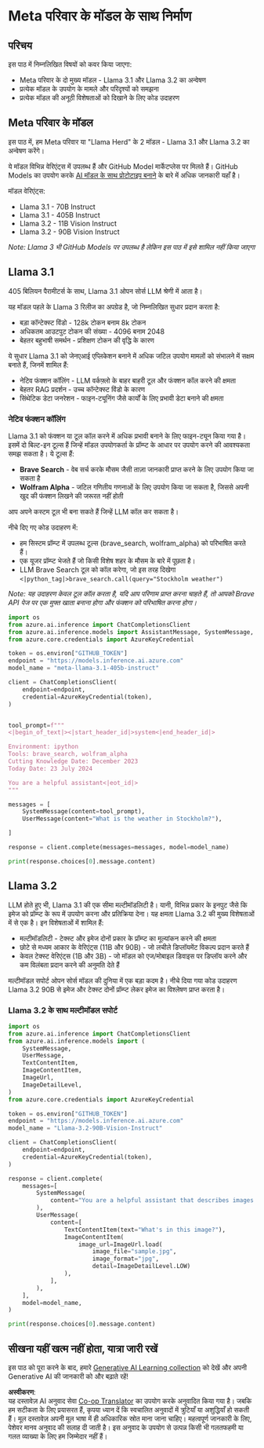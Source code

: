 <!--
CO_OP_TRANSLATOR_METADATA:
{
  "original_hash": "4c2a0b0c738b649ef049fb99a23be661",
  "translation_date": "2025-07-09T19:07:56+00:00",
  "source_file": "21-meta/README.md",
  "language_code": "hi"
}
-->
# Meta परिवार के मॉडल के साथ निर्माण

## परिचय

इस पाठ में निम्नलिखित विषयों को कवर किया जाएगा:

- Meta परिवार के दो मुख्य मॉडल - Llama 3.1 और Llama 3.2 का अन्वेषण
- प्रत्येक मॉडल के उपयोग के मामले और परिदृश्यों को समझना
- प्रत्येक मॉडल की अनूठी विशेषताओं को दिखाने के लिए कोड उदाहरण

## Meta परिवार के मॉडल

इस पाठ में, हम Meta परिवार या "Llama Herd" के 2 मॉडल - Llama 3.1 और Llama 3.2 का अन्वेषण करेंगे।

ये मॉडल विभिन्न वेरिएंट्स में उपलब्ध हैं और GitHub Model मार्केटप्लेस पर मिलते हैं। GitHub Models का उपयोग करके [AI मॉडल के साथ प्रोटोटाइप बनाने](https://docs.github.com/en/github-models/prototyping-with-ai-models?WT.mc_id=academic-105485-koreyst) के बारे में अधिक जानकारी यहाँ है।

मॉडल वेरिएंट्स:  
- Llama 3.1 - 70B Instruct  
- Llama 3.1 - 405B Instruct  
- Llama 3.2 - 11B Vision Instruct  
- Llama 3.2 - 90B Vision Instruct  

*Note: Llama 3 भी GitHub Models पर उपलब्ध है लेकिन इस पाठ में इसे शामिल नहीं किया जाएगा*

## Llama 3.1

405 बिलियन पैरामीटर्स के साथ, Llama 3.1 ओपन सोर्स LLM श्रेणी में आता है।

यह मॉडल पहले के Llama 3 रिलीज का अपग्रेड है, जो निम्नलिखित सुधार प्रदान करता है:

- बड़ा कॉन्टेक्स्ट विंडो - 128k टोकन बनाम 8k टोकन  
- अधिकतम आउटपुट टोकन की संख्या - 4096 बनाम 2048  
- बेहतर बहुभाषी समर्थन - प्रशिक्षण टोकन की वृद्धि के कारण  

ये सुधार Llama 3.1 को जेनएआई एप्लिकेशन बनाने में अधिक जटिल उपयोग मामलों को संभालने में सक्षम बनाते हैं, जिनमें शामिल हैं:  
- नेटिव फंक्शन कॉलिंग - LLM वर्कफ़्लो के बाहर बाहरी टूल और फंक्शन कॉल करने की क्षमता  
- बेहतर RAG प्रदर्शन - उच्च कॉन्टेक्स्ट विंडो के कारण  
- सिंथेटिक डेटा जनरेशन - फाइन-ट्यूनिंग जैसे कार्यों के लिए प्रभावी डेटा बनाने की क्षमता  

### नेटिव फंक्शन कॉलिंग

Llama 3.1 को फंक्शन या टूल कॉल करने में अधिक प्रभावी बनाने के लिए फाइन-ट्यून किया गया है। इसमें दो बिल्ट-इन टूल्स हैं जिन्हें मॉडल उपयोगकर्ता के प्रॉम्प्ट के आधार पर उपयोग करने की आवश्यकता समझ सकता है। ये टूल्स हैं:

- **Brave Search** - वेब सर्च करके मौसम जैसी ताज़ा जानकारी प्राप्त करने के लिए उपयोग किया जा सकता है  
- **Wolfram Alpha** - जटिल गणितीय गणनाओं के लिए उपयोग किया जा सकता है, जिससे अपनी खुद की फंक्शन लिखने की जरूरत नहीं होती  

आप अपने कस्टम टूल भी बना सकते हैं जिन्हें LLM कॉल कर सकता है।

नीचे दिए गए कोड उदाहरण में:

- हम सिस्टम प्रॉम्प्ट में उपलब्ध टूल्स (brave_search, wolfram_alpha) को परिभाषित करते हैं।  
- एक यूजर प्रॉम्प्ट भेजते हैं जो किसी विशेष शहर के मौसम के बारे में पूछता है।  
- LLM Brave Search टूल को कॉल करेगा, जो इस तरह दिखेगा `<|python_tag|>brave_search.call(query="Stockholm weather")`  

*Note: यह उदाहरण केवल टूल कॉल करता है, यदि आप परिणाम प्राप्त करना चाहते हैं, तो आपको Brave API पेज पर एक मुफ्त खाता बनाना होगा और फंक्शन को परिभाषित करना होगा।*

```python 
import os
from azure.ai.inference import ChatCompletionsClient
from azure.ai.inference.models import AssistantMessage, SystemMessage, UserMessage
from azure.core.credentials import AzureKeyCredential

token = os.environ["GITHUB_TOKEN"]
endpoint = "https://models.inference.ai.azure.com"
model_name = "meta-llama-3.1-405b-instruct"

client = ChatCompletionsClient(
    endpoint=endpoint,
    credential=AzureKeyCredential(token),
)


tool_prompt=f"""
<|begin_of_text|><|start_header_id|>system<|end_header_id|>

Environment: ipython
Tools: brave_search, wolfram_alpha
Cutting Knowledge Date: December 2023
Today Date: 23 July 2024

You are a helpful assistant<|eot_id|>
"""

messages = [
    SystemMessage(content=tool_prompt),
    UserMessage(content="What is the weather in Stockholm?"),

]

response = client.complete(messages=messages, model=model_name)

print(response.choices[0].message.content)
```

## Llama 3.2

LLM होते हुए भी, Llama 3.1 की एक सीमा मल्टीमॉडलिटी है। यानी, विभिन्न प्रकार के इनपुट जैसे कि इमेज को प्रॉम्प्ट के रूप में उपयोग करना और प्रतिक्रिया देना। यह क्षमता Llama 3.2 की मुख्य विशेषताओं में से एक है। इन विशेषताओं में शामिल हैं:

- मल्टीमॉडलिटी - टेक्स्ट और इमेज दोनों प्रकार के प्रॉम्प्ट का मूल्यांकन करने की क्षमता  
- छोटे से मध्यम आकार के वेरिएंट्स (11B और 90B) - जो लचीले डिप्लॉयमेंट विकल्प प्रदान करते हैं  
- केवल टेक्स्ट वेरिएंट्स (1B और 3B) - जो मॉडल को एज/मोबाइल डिवाइस पर डिप्लॉय करने और कम विलंबता प्रदान करने की अनुमति देते हैं  

मल्टीमॉडल सपोर्ट ओपन सोर्स मॉडल की दुनिया में एक बड़ा कदम है। नीचे दिया गया कोड उदाहरण Llama 3.2 90B से इमेज और टेक्स्ट दोनों प्रॉम्प्ट लेकर इमेज का विश्लेषण प्राप्त करता है।

### Llama 3.2 के साथ मल्टीमॉडल सपोर्ट

```python 
import os
from azure.ai.inference import ChatCompletionsClient
from azure.ai.inference.models import (
    SystemMessage,
    UserMessage,
    TextContentItem,
    ImageContentItem,
    ImageUrl,
    ImageDetailLevel,
)
from azure.core.credentials import AzureKeyCredential

token = os.environ["GITHUB_TOKEN"]
endpoint = "https://models.inference.ai.azure.com"
model_name = "Llama-3.2-90B-Vision-Instruct"

client = ChatCompletionsClient(
    endpoint=endpoint,
    credential=AzureKeyCredential(token),
)

response = client.complete(
    messages=[
        SystemMessage(
            content="You are a helpful assistant that describes images in details."
        ),
        UserMessage(
            content=[
                TextContentItem(text="What's in this image?"),
                ImageContentItem(
                    image_url=ImageUrl.load(
                        image_file="sample.jpg",
                        image_format="jpg",
                        detail=ImageDetailLevel.LOW)
                ),
            ],
        ),
    ],
    model=model_name,
)

print(response.choices[0].message.content)
```

## सीखना यहीं खत्म नहीं होता, यात्रा जारी रखें

इस पाठ को पूरा करने के बाद, हमारे [Generative AI Learning collection](https://aka.ms/genai-collection?WT.mc_id=academic-105485-koreyst) को देखें और अपनी Generative AI की जानकारी को और बढ़ाते रहें!

**अस्वीकरण**:  
यह दस्तावेज़ AI अनुवाद सेवा [Co-op Translator](https://github.com/Azure/co-op-translator) का उपयोग करके अनुवादित किया गया है। जबकि हम सटीकता के लिए प्रयासरत हैं, कृपया ध्यान दें कि स्वचालित अनुवादों में त्रुटियाँ या अशुद्धियाँ हो सकती हैं। मूल दस्तावेज़ अपनी मूल भाषा में ही अधिकारिक स्रोत माना जाना चाहिए। महत्वपूर्ण जानकारी के लिए, पेशेवर मानव अनुवाद की सलाह दी जाती है। इस अनुवाद के उपयोग से उत्पन्न किसी भी गलतफहमी या गलत व्याख्या के लिए हम जिम्मेदार नहीं हैं।